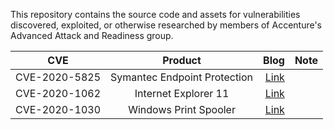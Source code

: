 This repository contains the source code and assets for vulnerabilities discovered, exploited, or otherwise researched by members of Accenture's Advanced Attack and Readiness group.

| CVE   |      Product      |  Blog | Note |
|----------|:-------------:|------:|------:|
| CVE-2020-5825 | Symantec Endpoint Protection | [Link](https://www.accenture.com/us-en/blogs/cyber-defense/exploiting-arbitrary-file-move-in-symantec-endpoint-protection) | 
| CVE-2020-1062 | Internet Explorer 11 | [Link](https://www.accenture.com/us-en/blogs/cyber-defense/exploitation-case-study-cve-2020-1062-vulnerability-in-ie11) | 
| CVE-2020-1030 | Windows Print Spooler | [Link](https://www.accenture.com/us-en/blogs/cyber-defense/discovering-exploiting-shutting-down-dangerous-windows-print-spooler-vulnerability) | 
